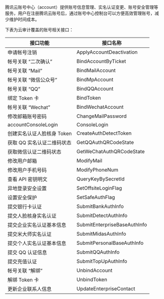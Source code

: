 腾讯云账号中心（account）提供账号信息管理、实名认证变更、账号安全管理等服务，用户在注册腾讯云账号后，通过账号中心控制台可以方便高效管理账号，减少维护时间成本。

下表为云审计覆盖的账号相关接口：

| 接口功能                   | 接口名称                     |
| -------------------------- | ---------------------------- |
| 申请帐号注销               | ApplyAccountDeactivation     |
| 帐号关联 “二次确认”        | BindAccountByTicket          |
| 帐号关联 “Mail”            | BindMailAccount              |
| 帐号关联 “微信公众号”      | BindMpAccount                |
| 帐号关联 “QQ”              | BindQQAccount                |
| 绑定 Token 卡              | BindToken                    |
| 帐号关联 “Wechat”          | BindWechatAccount            |
| 修改邮箱账号密码           | ChangeMailPassword           |
| accountConsoleLogin        | ConsoleLogin                 |
| 创建实名认证人脸核身 Token | CreateAuthDetectToken        |
| 获取 QQ 实名认证二维码状态 | GetQQAuthQRCodeState         |
| 获取微信认证二维码状态     | GetWeChatAuthQRCodeState     |
| 修改用户邮箱               | ModifyMail                   |
| 修改用户手机号码           | ModifyPhoneNum               |
| 查看 API 密钥明文          | QueryKeyBySecretId           |
| 异地登录安全设置           | SetOffsiteLoginFlag          |
| 设置安全保护               | SetSafeAuthFlag              |
| 提交银行卡认证             | SubmitBankAuthInfo           |
| 提交人脸核身实名认证       | SubmitDetectAuthInfo         |
| 提交企业实名认证基本信息   | SubmitEnterpriseBaseAuthInfo |
| 提交米大师实名认证         | SubmitMidasAuthInfo          |
| 提交个人实名认证基本信息   | SubmitPersonalBaseAuthInfo   |
| 提交 QQ 认证信息           | SubmitQQAuthInfo             |
| 提交充值认证               | SubmitTopUpAuthInfo          |
| 帐号关联 “解绑”            | UnbindAccount                |
| 解绑 Token 卡              | UnbindToken                  |
| 更新企业联系人信息         | UpdateEnterpriseContact      |
